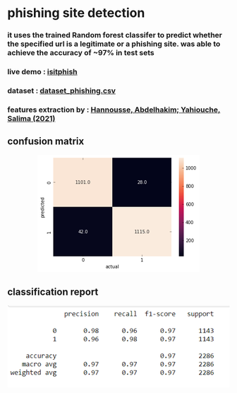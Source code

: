 # phishing site detection

### it uses the trained Random forest classifer to predict whether the specified url is a legitimate or a phishing site. was able to achieve the accuracy of ~97% in test sets

### live demo : [isitphish]("https://isitphish.herokuapp.com")

### dataset : [dataset_phishing.csv]("https://www.kaggle.com/shashwatwork/web-page-phishing-detection-dataset")

### features extraction by : [Hannousse, Abdelhakim; Yahiouche, Salima (2021)]("https://data.mendeley.com/datasets/c2gw7fy2j4/3")

## confusion matrix

<div align="center"><img src="FlaskPhish/assests/confmat.PNG"></div>

## classification report

<div align="center"><img src="FlaskPhish/assests/report.PNG"></div>
